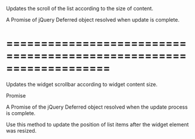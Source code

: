 <!--**
/*-------------------------------------------
    Auto-generated file. Do not modify.
-------------------------------------------

**-->
<!--d-->
Updates the scroll of the list according to the size of content.
<!--/d-->
<!--rd-->A Promise of jQuery Deferred object resolved when update is complete.<!--/rd-->
===================================================================
===================================================================

<!--shortDescription-->
Updates the widget scrollbar according to widget content size.
<!--/shortDescription-->

<!--returnType-->Promise<!--/returnType-->
<!--returnDescription-->
A Promise of the jQuery Deferred object resolved when the update process is complete.
<!--/returnDescription-->

<!--fullDescription-->
Use this method to update the position of list items after the widget element was resized.
<!--/fullDescription-->